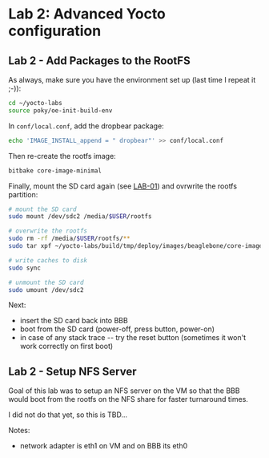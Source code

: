 
# Lab 2: Advanced Yocto configuration

## Lab 2 - Add Packages to the RootFS

As always, make sure you have the environment set up (last time I repeat it ;-)):
```bash
cd ~/yocto-labs
source poky/oe-init-build-env
```

In `conf/local.conf`, add the dropbear package:
```bash
echo 'IMAGE_INSTALL_append = " dropbear"' >> conf/local.conf
```

Then re-create the rootfs image:
```bash
bitbake core-image-minimal
```

Finally, mount the SD card again (see [LAB-01](./LAB-01.md)) and ovrwrite the rootfs partition:
```bash
# mount the SD card
sudo mount /dev/sdc2 /media/$USER/rootfs

# overwrite the rootfs
sudo rm -rf /media/$USER/rootfs/**
sudo tar xpf ~/yocto-labs/build/tmp/deploy/images/beaglebone/core-image-minimal-beaglebone.tar.xz -C /media/$USER/rootfs

# write caches to disk
sudo sync

# unmount the SD card
sudo umount /dev/sdc2
```

Next:
* insert the SD card back into BBB
* boot from the SD card (power-off, press button, power-on)
* in case of any stack trace -- try the reset button (sometimes it won't work correctly on first boot)


## Lab 2 - Setup NFS Server

Goal of this lab was to setup an NFS server on the VM so that the BBB would boot from the rootfs on the NFS share for faster turnaround times.

I did not do that yet, so this is TBD...

Notes:
* network adapter is eth1 on VM and on BBB its eth0
